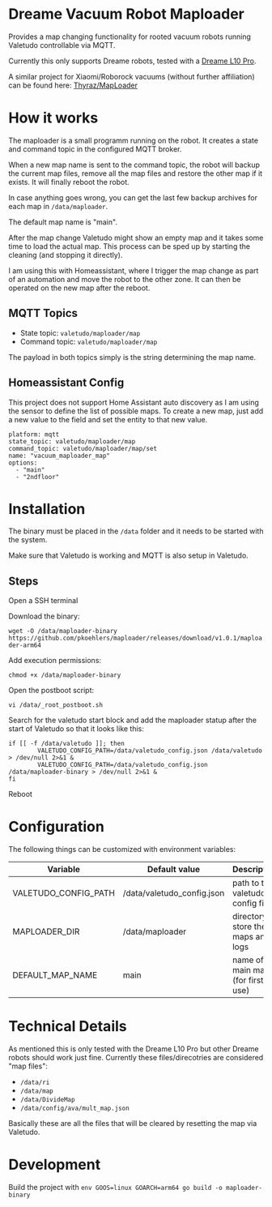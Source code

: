 # Dreame Vacuum Robot Maploader

Provides a map changing functionality for rooted vacuum robots running Valetudo controllable via MQTT.

Currently this only supports Dreame robots, tested with a [Dreame L10 Pro](https://dontvacuum.me/robotinfo/detail_dreame.vacuum.p2029_0.html).

A similar project for Xiaomi/Roborock vacuums (without further affiliation) can be found here: [Thyraz/MapLoader](https://github.com/Thyraz/MapLoader)

# How it works
The maploader is a small programm running on the robot. It creates a state and command topic in the configured MQTT broker. 

When a new map name is sent to the command topic, the robot will backup the current map files, remove all the map files and restore the other map if it exists. It will finally reboot the robot.

In case anything goes wrong, you can get the last few backup archives for each map in ```/data/maploader```.

The default map name is "main".

After the map change Valetudo might show an empty map and it takes some time to load the actual map. This process can be sped up by starting the cleaning (and stopping it directly).

I am using this with Homeassistant, where I trigger the map change as part of an automation and move the robot to the other zone. It can then be operated on the new map after the reboot.
## MQTT Topics
* State topic: ```valetudo/maploader/map```
* Command topic: ```valetudo/maploader/map```

The payload in both topics simply is the string determining the map name.

## Homeassistant Config
This project does not support Home Assistant auto discovery as I am using the sensor to define the list of possible maps. To create a new map, just add a new value to the field and set the entity to that new value.

```
platform: mqtt
state_topic: valetudo/maploader/map
command_topic: valetudo/maploader/map/set
name: "vacuum_maploader_map"
options:
  - "main"
  - "2ndfloor"
```

# Installation
The binary must be placed in the ```/data``` folder and it needs to be started with the system.

Make sure that Valetudo is working and MQTT is also setup in Valetudo.

## Steps

Open a SSH terminal

Download the binary:

```wget -O /data/maploader-binary https://github.com/pkoehlers/maploader/releases/download/v1.0.1/maploader-arm64```

Add execution permissions:

```chmod +x /data/maploader-binary```

Open the postboot script:

```vi /data/_root_postboot.sh```

Search for the valetudo start block and add the maploader statup after the start of Valetudo so that it looks like this:
```
if [[ -f /data/valetudo ]]; then
        VALETUDO_CONFIG_PATH=/data/valetudo_config.json /data/valetudo > /dev/null 2>&1 &
        VALETUDO_CONFIG_PATH=/data/valetudo_config.json /data/maploader-binary > /dev/null 2>&1 &
fi
```

Reboot

# Configuration
The following things can be customized with environment variables:

| Variable             | Default value              | Description                          |
|----------------------|----------------------------|--------------------------------------|
| VALETUDO_CONFIG_PATH | /data/valetudo_config.json | path to the valetudo config file     |
| MAPLOADER_DIR        | /data/maploader            | directory to store the maps and logs |
| DEFAULT_MAP_NAME     | main                       | name of the main map (for first use) |




# Technical Details
As mentioned this is only tested with the Dreame L10 Pro but other Dreame robots should work just fine.
Currently these files/direcotries are considered "map files":

* ```/data/ri```
* ```/data/map```
* ```/data/DivideMap```
* ```/data/config/ava/mult_map.json```

Basically these are all the files that will be cleared by resetting the map via Valetudo.

# Development
Build the project with
```env GOOS=linux GOARCH=arm64 go build -o maploader-binary```
